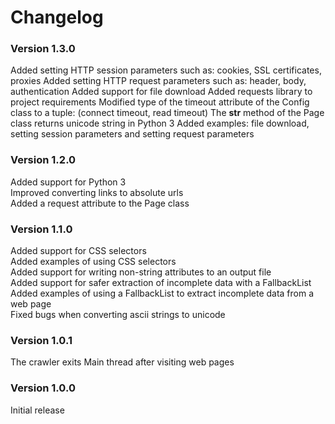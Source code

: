 # Changelog

### Version 1.3.0
Added setting HTTP session parameters such as: cookies, SSL certificates, proxies
Added setting HTTP request parameters such as: header, body, authentication
Added support for file download
Added requests library to project requirements
Modified type of the timeout attribute of the Config class to a tuple: (connect timeout, read timeout)
The __str__ method of the Page class returns unicode string in Python 3
Added examples: file download, setting session parameters and setting request parameters

### Version 1.2.0
Added support for Python 3  
Improved converting links to absolute urls  
Added a request attribute to the Page class  

### Version 1.1.0
Added support for CSS selectors  
Added examples of using CSS selectors  
Added support for writing non-string attributes to an output file  
Added support for safer extraction of incomplete data with a FallbackList  
Added examples of using a FallbackList to extract incomplete data from a web page  
Fixed bugs when converting ascii strings to unicode  

### Version 1.0.1
The crawler exits Main thread after visiting web pages

### Version 1.0.0
Initial release
